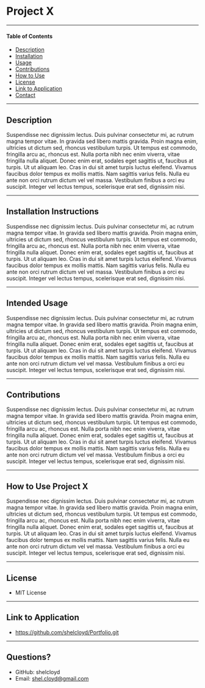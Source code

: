 # **Project X**

___

#### **Table of Contents**
* [Description](#description)
* [Installation](#installation)
* [Usage](#usage)
* [Contributions](#contributions)
* [How to Use](#instructions)
* [License](#license)
* [Link to Application](#link)
* [Contact](#contact)

___

<div id="description"></div>

## **Description**
Suspendisse nec dignissim lectus. Duis pulvinar consectetur mi, ac rutrum magna tempor vitae. In gravida sed libero mattis gravida. Proin magna enim, ultricies ut dictum sed, rhoncus vestibulum turpis. Ut tempus est commodo, fringilla arcu ac, rhoncus est. Nulla porta nibh nec enim viverra, vitae fringilla nulla aliquet. Donec enim erat, sodales eget sagittis ut, faucibus at turpis. Ut ut aliquam leo. Cras in dui sit amet turpis luctus eleifend. Vivamus faucibus dolor tempus ex mollis mattis. Nam sagittis varius felis. Nulla eu ante non orci rutrum dictum vel vel massa. Vestibulum finibus a orci eu suscipit. Integer vel lectus tempus, scelerisque erat sed, dignissim nisi.

___

<div id="installation"></div>

## **Installation Instructions**
Suspendisse nec dignissim lectus. Duis pulvinar consectetur mi, ac rutrum magna tempor vitae. In gravida sed libero mattis gravida. Proin magna enim, ultricies ut dictum sed, rhoncus vestibulum turpis. Ut tempus est commodo, fringilla arcu ac, rhoncus est. Nulla porta nibh nec enim viverra, vitae fringilla nulla aliquet. Donec enim erat, sodales eget sagittis ut, faucibus at turpis. Ut ut aliquam leo. Cras in dui sit amet turpis luctus eleifend. Vivamus faucibus dolor tempus ex mollis mattis. Nam sagittis varius felis. Nulla eu ante non orci rutrum dictum vel vel massa. Vestibulum finibus a orci eu suscipit. Integer vel lectus tempus, scelerisque erat sed, dignissim nisi.</div>

___

<div id="usage"></div>

## **Intended Usage**
Suspendisse nec dignissim lectus. Duis pulvinar consectetur mi, ac rutrum magna tempor vitae. In gravida sed libero mattis gravida. Proin magna enim, ultricies ut dictum sed, rhoncus vestibulum turpis. Ut tempus est commodo, fringilla arcu ac, rhoncus est. Nulla porta nibh nec enim viverra, vitae fringilla nulla aliquet. Donec enim erat, sodales eget sagittis ut, faucibus at turpis. Ut ut aliquam leo. Cras in dui sit amet turpis luctus eleifend. Vivamus faucibus dolor tempus ex mollis mattis. Nam sagittis varius felis. Nulla eu ante non orci rutrum dictum vel vel massa. Vestibulum finibus a orci eu suscipit. Integer vel lectus tempus, scelerisque erat sed, dignissim nisi.

___

<div id="contributions"></div>

## **Contributions**
Suspendisse nec dignissim lectus. Duis pulvinar consectetur mi, ac rutrum magna tempor vitae. In gravida sed libero mattis gravida. Proin magna enim, ultricies ut dictum sed, rhoncus vestibulum turpis. Ut tempus est commodo, fringilla arcu ac, rhoncus est. Nulla porta nibh nec enim viverra, vitae fringilla nulla aliquet. Donec enim erat, sodales eget sagittis ut, faucibus at turpis. Ut ut aliquam leo. Cras in dui sit amet turpis luctus eleifend. Vivamus faucibus dolor tempus ex mollis mattis. Nam sagittis varius felis. Nulla eu ante non orci rutrum dictum vel vel massa. Vestibulum finibus a orci eu suscipit. Integer vel lectus tempus, scelerisque erat sed, dignissim nisi.

___

<div id="instructions"></div>

## **How to Use Project X**
Suspendisse nec dignissim lectus. Duis pulvinar consectetur mi, ac rutrum magna tempor vitae. In gravida sed libero mattis gravida. Proin magna enim, ultricies ut dictum sed, rhoncus vestibulum turpis. Ut tempus est commodo, fringilla arcu ac, rhoncus est. Nulla porta nibh nec enim viverra, vitae fringilla nulla aliquet. Donec enim erat, sodales eget sagittis ut, faucibus at turpis. Ut ut aliquam leo. Cras in dui sit amet turpis luctus eleifend. Vivamus faucibus dolor tempus ex mollis mattis. Nam sagittis varius felis. Nulla eu ante non orci rutrum dictum vel vel massa. Vestibulum finibus a orci eu suscipit. Integer vel lectus tempus, scelerisque erat sed, dignissim nisi.

___

<div id="license"></div>

## **License**
* MIT License

___

<div id="link"></div>

## **Link to Application**
* https://github.com/shelcloyd/Portfolio.git

___

<div id="contact"></div>

## **Questions?**
* GitHub: shelcloyd
* Email:  shel.cloyd@gmail.com
